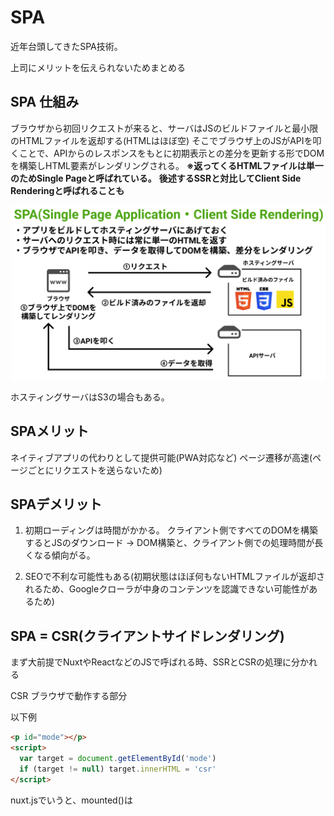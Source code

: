 # SPA

近年台頭してきたSPA技術。

上司にメリットを伝えられないためまとめる

## SPA 仕組み

ブラウザから初回リクエストが来ると、サーバはJSのビルドファイルと最小限のHTMLファイルを返却する(HTMLはほぼ空)
そこでブラウザ上のJSがAPIを叩くことで、APIからのレスポンスをもとに初期表示との差分を更新する形でDOMを構築しHTML要素がレンダリングされる。
**※返ってくるHTMLファイルは単一のためSingle Pageと呼ばれている。**
**後述するSSRと対比してClient Side Renderingと呼ばれることも**

![SPA仕組み](image/spa仕組み.png)

ホスティングサーバはS3の場合もある。

## SPAメリット

ネイティブアプリの代わりとして提供可能(PWA対応など)
ページ遷移が高速(ページごとにリクエストを送らないため)

## SPAデメリット

1. 初期ローディングは時間がかかる。
クライアント側ですべてのDOMを構築するとJSのダウンロード → DOM構築と、クライアント側での処理時間が長くなる傾向がる。

2. SEOで不利な可能性もある(初期状態はほぼ何もないHTMLファイルが返却されるため、Googleクローラが中身のコンテンツを認識できない可能性があるため)

## SPA = CSR(クライアントサイドレンダリング)

まず大前提でNuxtやReactなどのJSで呼ばれる時、SSRとCSRの処理に分かれる

CSR ブラウザで動作する部分

以下例
```html
<p id="mode"></p>
<script>
  var target = document.getElementById('mode')
  if (target != null) target.innerHTML = 'csr'
</script>
```

nuxt.jsでいうと、mounted()は
